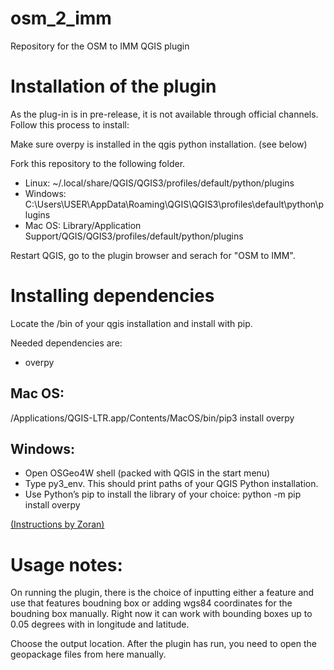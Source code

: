 # osm_2_imm
 Repository for the OSM to IMM QGIS plugin
 
# Installation of the plugin 
As the plug-in is in pre-release, it is not available through official channels. Follow this process to install: 

Make sure overpy is installed in the qgis python installation. (see below)

Fork this repository to the following folder. 
- Linux: ~/.local/share/QGIS/QGIS3/profiles/default/python/plugins
- Windows: C:\Users\USER\AppData\Roaming\QGIS\QGIS3\profiles\default\python\plugins
- Mac OS: Library/Application Support/QGIS/QGIS3/profiles/default/python/plugins

Restart QGIS, go to the plugin browser and serach for "OSM to IMM". 

# Installing dependencies

Locate the /bin of your qgis installation and install with pip.

Needed dependencies are: 
- overpy

## Mac OS: 
 /Applications/QGIS-LTR.app/Contents/MacOS/bin/pip3 install overpy
 
## Windows: 
- Open OSGeo4W shell (packed with QGIS in the start menu)
- Type py3_env. This should print paths of your QGIS Python installation.
- Use Python’s pip to install the library of your choice: python -m pip install overpy

[(Instructions by Zoran)](https://landscapearchaeology.org/2018/installing-python-packages-in-qgis-3-for-windows/)

# Usage notes: 
On running the plugin, there is the choice of inputting either a feature and use that features boudning box or adding wgs84 coordinates for the boudning box manually. Right now it can work with bounding boxes up to 0.05 degrees with in longitude and latitude.  

Choose the output location. After the plugin has run, you need to open the geopackage files from here manually. 
